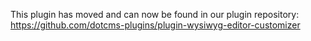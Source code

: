 This plugin has moved and can now be found in our plugin repository:
https://github.com/dotcms-plugins/plugin-wysiwyg-editor-customizer
